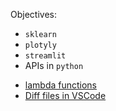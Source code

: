 Objectives:

- `sklearn`
- `plotyly`
- `streamlit`
- APIs in `python`

* [lambda functions](https://www.youtube.com/shorts/kwUcBRGoHYw)
* [Diff files in VSCode](https://www.youtube.com/shorts/5qZzNwldkb8)


